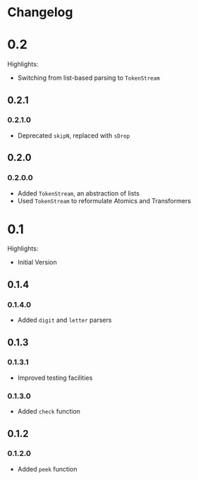 # Changelog

# 0.2

Highlights:

* Switching from list-based parsing to `TokenStream`

## 0.2.1

### 0.2.1.0

* Deprecated `skipN`, replaced with `sDrop` 

## 0.2.0

### 0.2.0.0

* Added `TokenStream`, an abstraction of lists
* Used `TokenStream` to reformulate Atomics and Transformers


# 0.1

Highlights:

* Initial Version

## 0.1.4

### 0.1.4.0

* Added `digit` and `letter` parsers

## 0.1.3

### 0.1.3.1

* Improved testing facilities

### 0.1.3.0

* Added `check` function

## 0.1.2

### 0.1.2.0

* Added `peek` function